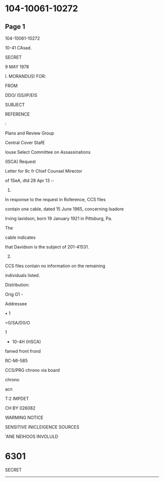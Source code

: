 # 104-10061-10272

## Page 1

104-10061-10272

10-41 CAsad.

SECRET

9 MAY 1978

I. MORANDUS! FOR:

FROM

DDO/ ISS/IP/EIS

SUBJECT

REFERENCE

:

Plans and Review Group

Central Cover StafE

louse Select Committee on Assassinations

(ISCA) Request

Letter for 9c fr Chief Counsel Mirector

of 1SeA, dtd 28 Apr 13 :-

1.

In response to the request in Roference, CCS files

contain one cable, dated 15 June 1965, concerning Isadore

Irving lavidson, born 19 January 1921 in Pittsburg, Pa.

The

cable indicates

that Davidson is the subject of 201-41531.

2.

CCS files contain no information on the remaining

individuals listed.

Distribution:

Orig G1 -

Addressee

• 1

=0/SA/D0/O

1

- 10-4H (HSCA)

famed front frond

RC-MI-585

CCS/PRG chrono via board

chrono

acn

T:2 IMPDET

CH BY 026082

WARMING NOTICE

SENSITIVE INICLEIGENCE SOURCES

'ANE NEIHOOS INVOLULD

# 6301

SECRET

---

